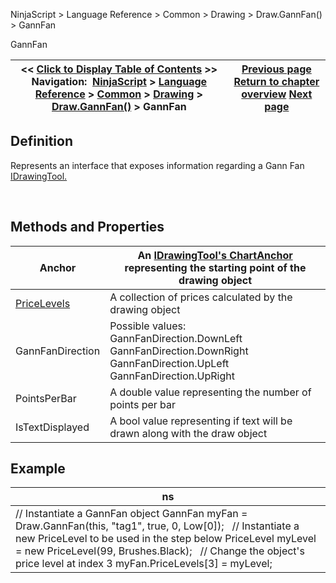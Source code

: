 ﻿


NinjaScript \> Language Reference \> Common \> Drawing \> Draw.GannFan() \> GannFan






















GannFan







| \<\< [Click to Display Table of Contents](gannfan.md) \>\> **Navigation:**     [NinjaScript](ninjascript.md) \> [Language Reference](language_reference_wip.md) \> [Common](common.md) \> [Drawing](drawing.md) \> [Draw.GannFan()](draw_gannfan.md) \> GannFan | [Previous page](draw_gannfan.md) [Return to chapter overview](draw_gannfan.md) [Next page](draw_horizontalline.md) |
| --- | --- |











## Definition


Represents an interface that exposes information regarding a Gann Fan [IDrawingTool.](idrawingtool.md)


 


## Methods and Properties




| Anchor | An [IDrawingTool's ChartAnchor](idrawingtool.htm#chartanchor) representing the starting point of the drawing object |
| --- | --- |
| [PriceLevels](pricelevels.md) | A collection of prices calculated by the drawing object |
| GannFanDirection | Possible values:   GannFanDirection.DownLeft GannFanDirection.DownRight GannFanDirection.UpLeft GannFanDirection.UpRight |
| PointsPerBar | A double value representing the number of points per bar |
| IsTextDisplayed | A bool value representing if text will be drawn along with the draw object |



## 


## 


## Example




| ns |
| --- |
| // Instantiate a GannFan object GannFan myFan \= Draw.GannFan(this, "tag1", true, 0, Low\[0]);   // Instantiate a new PriceLevel to be used in the step below PriceLevel myLevel \= new PriceLevel(99, Brushes.Black);   // Change the object's price level at index 3 myFan.PriceLevels\[3] \= myLevel; |









